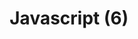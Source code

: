 ---
title: "Javascript (6)"
excerpt: "자바스크립트의 함수"

categories:
  - frontend
tags:
  - javascript
last_modified_at: 2023-07-03
---